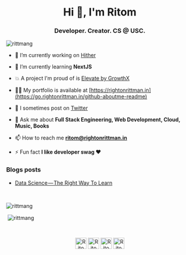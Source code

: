 <h1 align="center">Hi 👋, I'm Ritom</h1>
<h3 align="center">Developer. Creator. CS @ USC.</h3>

<p align="left"> <img src="https://komarev.com/ghpvc/?username=rittmang&color=brightgreen" alt="rittmang" /> </p>

- 🔭 I’m currently working on [Hither](https://writehither.com)

- 🌱 I’m currently learning **NextJS**

- 💥 A project I'm proud of is [Elevate by GrowthX](https://chrome.google.com/webstore/detail/elevate-by-growthx/gaaeokfljnaahnemphknpchoimmbmhjj)

- 👨‍💻 My portfolio is available at [https://rightonrittman.in](https://go.rightonrittman.in/github-aboutme-readme)

- 📝 I sometimes post on [Twitter](https://go.rightonrittman.in/twitter)

- 💬 Ask me about **Full Stack Engineering, Web Development, Cloud, Music, Books**

- 📫 How to reach me **ritom@rightonrittman.in**

- ⚡ Fun fact **I like developer swag ❤**
  
  
### Blogs posts
<!-- BLOG-POST-LIST:START -->
- [Data Science — The Right Way To Learn](https://medium.com/analytics-vidhya/hands-on-with-data-mining-736c84d5d03b?source=rss-20ca8d714d12------2)
<!-- BLOG-POST-LIST:END -->
  

<br>
<p><img align="left" src="https://github-readme-stats.vercel.app/api/top-langs/?username=rittmang&layout=compact&hide=jupyter%20notebook,css,scss,c,c%2B%2B&langs_count=9" alt="rittmang" /></p>
<br>
<p>&nbsp;<img align="center" src="https://github-readme-stats.vercel.app/api?username=rittmang&show_icons=true" alt="rittmang" /></p>
<br>
<p align="center">
<a href="https://go.rightonrittman.in/twitter" target="blank"><img align="center" src="https://cdn.jsdelivr.net/npm/simple-icons@3.0.1/icons/twitter.svg" alt="Ritom's Twitter" height="30" width="30" /></a>
<a href="https://go.rightonrittman.in/linkedin" target="blank"><img align="center" src="https://cdn.jsdelivr.net/npm/simple-icons@3.0.1/icons/linkedin.svg" alt="Ritom's LinkedIn" height="30" width="30" /></a>
<a href="https://go.rightonrittman.in/instagram" target="blank"><img align="center" src="https://cdn.jsdelivr.net/npm/simple-icons@3.0.1/icons/instagram.svg" alt="Ritom's Instagram" height="30" width="30" /></a>
<a href="https://www.youtube.com/@rittmang" target="blank"><img align="center" src="https://cdn.jsdelivr.net/npm/simple-icons@3.0.1/icons/youtube.svg" alt="Ritom's YouTube" height="30" width="30" /></a>
</p>
